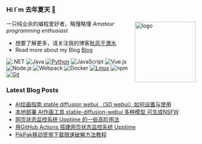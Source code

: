 ### Hi I`m 去年夏天 👋

<img src="https://github-readme-stats.vercel.app/api?username=tjsky&show_icons=true" alt="logo" height="160" align="right" style="margin: 5px; margin-bottom: 20px;" />

一只纯业余的编程爱好者，略懂略懂 *Amateur programming enthusiast*

- 想要了解更多，请关注我的博客[秋风于渭水](https://www.tjsky.net)
- Read more about my Blog [Blog](https://www.tjsky.net)

![.NET](https://img.shields.io/badge/.NET-512BD4?style=flat-square&logo=C-Sharp&logoColor=ffffff)
![Java](https://img.shields.io/badge/-Java-007396?style=flat-square&logo=java&logoColor=ffffff)
[![Python](https://img.shields.io/badge/-Python-3776AB?style=flat-square&logo=python&logoColor=ffffff)](https://www.python.org/)
![JavaScript](https://img.shields.io/badge/JavaScript-F7DF1E?style=flat-square&logo=JavaScript&logoColor=ffffff)
![Vue.js](https://img.shields.io/badge/-Vue.js-4FC08D?style=flat-square&logo=Vue.js&logoColor=ffffff)
![Node.js](https://img.shields.io/badge/-Node.js-68A063?style=flat-square&logo=Node.js&logoColor=ffffff)
![Webpack](https://img.shields.io/badge/-Webpack-8DD6F9?style=flat-square&logo=webpack&logoColor=ffffff)
![Docker](https://img.shields.io/badge/Docker-2496ED?style=flat-square&logo=docker&logoColor=ffffff)
[![Linux](https://img.shields.io/badge/-Linux-333333?style=flat-square&logo=linux&logoColor=white)](https://www.linuxfoundation.org/)
![npm](https://img.shields.io/badge/-NPM-CB3837?style=flat-square&logo=npm&logoColor=white)
[![Git](https://img.shields.io/badge/-Git-f05032?style=flat-square&logo=git&logoColor=white)](https://git-scm.com/)


### Latest Blog Posts
 
<!-- BLOG-POST-LIST:START -->
- [AI绘画指南 stable diffusion webui （SD webui）如何设置与使用](https://www.tjsky.net/tutorial/488?pk_campaign=feed&pk_kwd=ai%25e7%25bb%2598%25e7%2594%25bb%25e6%258c%2587%25e5%258d%2597-stable-diffusion-webui-%25ef%25bc%2588sd-webui%25ef%25bc%2589%25e5%25a6%2582%25e4%25bd%2595%25e8%25ae%25be%25e7%25bd%25ae%25e4%25b8%258e%25e4%25bd%25bf%25e7%2594%25a8)
- [本地部署 AI作画工具 stable-diffusion-webui 多种模型 可生成NSFW](https://www.tjsky.net/tutorial/457?pk_campaign=feed&pk_kwd=%25e6%259c%25ac%25e5%259c%25b0%25e9%2583%25a8%25e7%25bd%25b2-ai%25e4%25bd%259c%25e7%2594%25bb%25e5%25b7%25a5%25e5%2585%25b7-stable-diffusion-webui-%25e5%25b9%25b6%25e6%259b%25bf%25e6%258d%25a2%25e6%25a8%25a1%25e5%259e%258b-%25e8%25a7%25a3%25e5%2586%25b3%25e4%25ba%258c%25e6%25ac%25a1%25e5%2585%2583nsfw)
- [网页状态监控系统 Upptime 的一些高阶用法](https://www.tjsky.net/tutorial/456?pk_campaign=feed&pk_kwd=%25e7%25bd%2591%25e9%25a1%25b5%25e7%258a%25b6%25e6%2580%2581%25e7%259b%2591%25e6%258e%25a7%25e7%25b3%25bb%25e7%25bb%259f-upptime-%25e7%259a%2584%25e4%25b8%2580%25e4%25ba%259b%25e9%25ab%2598%25e9%2598%25b6%25e7%2594%25a8%25e6%25b3%2595)
- [用GitHub Actions 搭建网页状态监控系统 Upptime](https://www.tjsky.net/tutorial/444?pk_campaign=feed&pk_kwd=%25e7%2594%25a8github-actions-%25e6%2590%25ad%25e5%25bb%25ba%25e7%25bd%2591%25e9%25a1%25b5%25e7%258a%25b6%25e6%2580%2581%25e7%259b%2591%25e6%258e%25a7%25e7%25b3%25bb%25e7%25bb%259f-upptime)
- [PikPak移动宽带下载限速破解方法教程](https://www.tjsky.net/tutorial/433?pk_campaign=feed&pk_kwd=pikpak%25e7%25a7%25bb%25e5%258a%25a8%25e5%25ae%25bd%25e5%25b8%25a6%25e4%25b8%258b%25e8%25bd%25bd%25e9%2599%2590%25e9%2580%259f%25e7%25a0%25b4%25e8%25a7%25a3)
<!-- BLOG-POST-LIST:END -->
